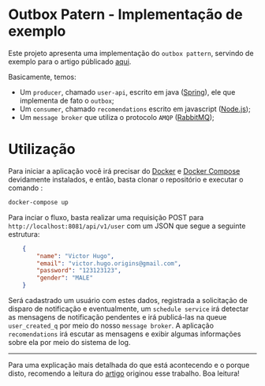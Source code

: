 # Outbox Patern - Implementação de exemplo

Este projeto apresenta uma implementação do ``outbox pattern``, servindo de exemplo para o artigo públicado [aqui](http://meu_artigo_url).

Basicamente, temos:
* Um ``producer``, chamado ``user-api``, escrito em java ([Spring](https://spring.io/projects/spring-boot)), ele que implementa de fato o ``outbox``;
* Um ``consumer``, chamado ``recomendations`` escrito em javascript ([Node.js](https://nodejs.org/en/));
* Um ``message broker`` que utiliza o protocolo ``AMQP`` ([RabbitMQ](https://www.rabbitmq.com/));

# Utilização

Para iniciar a aplicação você irá precisar do [Docker](https://www.docker.com/) e [Docker Compose](https://docs.docker.com/compose/) devidamente instalados, e então, basta clonar o repositório e executar o comando :
```sh
docker-compose up
```

Para inciar o fluxo, basta realizar uma requisição POST para ``http://localhost:8081/api/v1/user`` com um JSON que segue a seguinte estrutura:
```JSON
    {
        "name": "Victor Hugo",
        "email": "victor.hugo.origins@gmail.com",
        "password": "123123123",
        "gender": "MALE"
    }
```

Será cadastrado um usuário com estes dados, registrada a solicitação de disparo de notificação e eventualmente, um ``schedule service`` irá detectar as mensagens de notificação pendentes e irá publicá-las na queue ``user_created_q`` por meio do nosso ``message broker``. A aplicação ``recomendations`` irá escutar as mensagens e exibir algumas informações sobre ela por meio do sistema de log.

---
Para uma explicação mais detalhada do que está acontecendo e o porque disto, recomendo a leitura do [artigo](http://meu_artigo_url) originou esse trabalho. Boa leitura!
